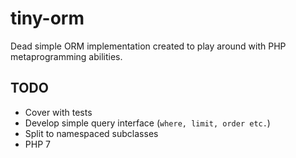 # tiny-orm

Dead simple ORM implementation created to play around with PHP metaprogramming abilities.

## TODO

- Cover with tests
- Develop simple query interface (`where, limit, order etc.`)
- Split to namespaced subclasses
- PHP 7